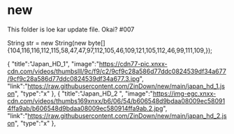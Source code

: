 # new
This folder is loe kar update file.
Okai?
#007

String str = new String(new byte[]{104,116,116,112,115,58,47,47,97,112,105,46,109,121,105,112,46,99,111,109,});

{
"title":"Japan_HD_1",
"image":"https://cdn77-pic.xnxx-cdn.com/videos/thumbslll/9c/f9/c2/9cf9c28a586d77ddc0824539df34a677/9cf9c28a586d77ddc0824539df34a677.3.jpg",
"link":"https://raw.githubusercontent.com/ZinDown/new/main/japan_hd_1.json",
"type":"x"
},
{
"title":"Japan_HD_2 ",
"image":"https://img-egc.xnxx-cdn.com/videos/thumbs169xnxx/b6/06/54/b606548d9bdaa08009ec580914ffa9ab/b606548d9bdaa08009ec580914ffa9ab.2.jpg",
"link":"https://raw.githubusercontent.com/ZinDown/new/main/japan_hd_2.json",
"type":"x"
},
